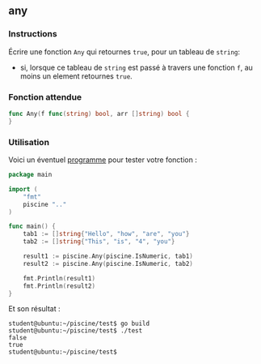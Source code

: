 ## any

### Instructions

Écrire une fonction `Any` qui retournes `true`, pour un tableau de `string`:

- si, lorsque ce tableau de `string` est passé à travers une fonction `f`, au moins un element retournes `true`.

### Fonction attendue

```go
func Any(f func(string) bool, arr []string) bool {
}
```

### Utilisation

Voici un éventuel [programme](TODO-LINK) pour tester votre fonction :

```go
package main

import (
	"fmt"
	piscine ".."
)

func main() {
	tab1 := []string{"Hello", "how", "are", "you"}
	tab2 := []string{"This", "is", "4", "you"}

	result1 := piscine.Any(piscine.IsNumeric, tab1)
	result2 := piscine.Any(piscine.IsNumeric, tab2)

	fmt.Println(result1)
	fmt.Println(result2)
}
```

Et son résultat :

```console
student@ubuntu:~/piscine/test$ go build
student@ubuntu:~/piscine/test$ ./test
false
true
student@ubuntu:~/piscine/test$
```
